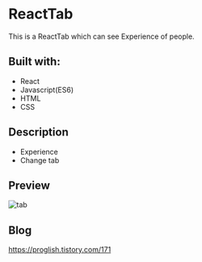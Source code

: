 # ReactTab

This is a ReactTab which can see Experience of people.

## Built with: 
 
- React
- Javascript(ES6)  
- HTML
- CSS      

## Description 

- Experience
- Change tab

## Preview 
![tab](https://user-images.githubusercontent.com/65179725/122725835-5c53b980-d2b0-11eb-82ff-560235d21162.PNG)
  
## Blog

https://proglish.tistory.com/171

